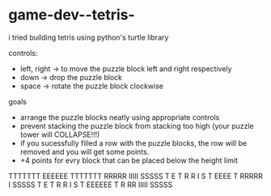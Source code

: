 # game-dev--tetris-
i tried building tetris using python's turtle library

controls:
- left, right   -> to move the puzzle block left and right respectively
- down          -> drop the puzzle block
- space         -> rotate the puzzle block clockwise

goals
- arrange the puzzle blocks neatly using appropriate controls
- prevent stacking the puzzle block from stacking too high (your puzzle tower will COLLAPSE!!!)
- if you sucessfully filled a row with the puzzle blocks, the row will be removed and you will get some points.
- +4 points for evry block that can be placed below the height limit


 TTTTTTT  EEEEEE    TTTTTTT   RRRRR    IIIII    SSSSS
   T      E            T      R   R      I      S
   T      EEEE         T      RRRRR      I      SSSSS
   T      E            T      R R        I          S
   T      EEEEEE       T      R  RR    IIIII    SSSSS

